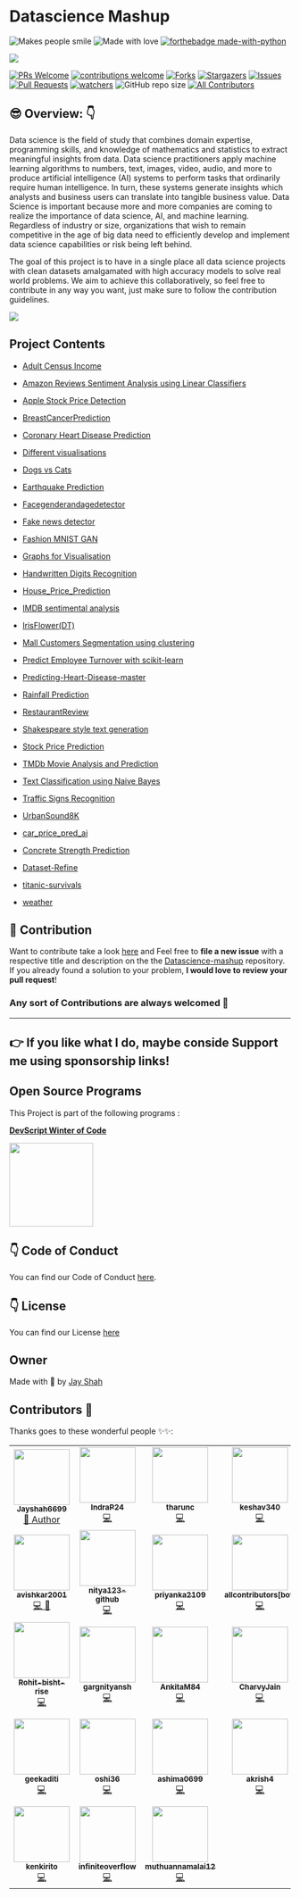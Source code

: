 # Datascience Mashup

![Makes people smile](https://forthebadge.com/images/badges/makes-people-smile.svg)
![Made with love](https://forthebadge.com/images/badges/built-with-love.svg)
[![forthebadge made-with-python](http://ForTheBadge.com/images/badges/made-with-python.svg)](https://www.python.org/)

<img src=https://www.uat.edu/media/data-science-banner.png>

 [![PRs Welcome](https://img.shields.io/badge/PRs-welcome-brightgreen.svg?style=flat-square)](http://makeapullrequest.com) [![contributions welcome](https://img.shields.io/badge/contributions-welcome-brightgreen.svg?style=flat)](https://github.com/Jayshah6699/datascience-mashup/issues) [![Forks](https://img.shields.io/github/forks/Jayshah6699/datascience-mashup?label=FORK&style=social)](https://github.com/Jayshah6699/datascience-mashup/network/members) [![Stargazers](https://img.shields.io/github/stars/Jayshah6699/datascience-mashup?style=social)](https://github.com/Jayshah6699/datascience-mashup/stargazers) [![Issues](https://img.shields.io/github/issues/Jayshah6699/datascience-mashup?logo=github)](https://github.com/Jayshah6699/datascience-mashup/issues) [![Pull Requests](https://img.shields.io/github/issues-pr/Jayshah6699/datascience-mashup?color=blue&logo=github)](https://github.com/Jayshah6699/datascience-mashup/pulls) [![watchers](https://img.shields.io/github/watchers/Jayshah6699/datascience-mashup?style=social)](https://github.com/Jayshah6699/datascience-mashup/watchers) ![GitHub repo size](https://img.shields.io/github/repo-size/Jayshah6699/datascience-mashup?logo=github&style=social)
[![All Contributors](https://img.shields.io/badge/all_contributors-29-orange.svg?style=flat-square)](https://img.shields.io/github/contributors/Jayshah6699/datascience-mashup)

## :sunglasses:  Overview: :point_down:

Data science is the field of study that combines domain expertise, programming skills, and knowledge of mathematics and statistics to extract meaningful insights from data. Data science practitioners apply machine learning algorithms to numbers, text, images, video, audio, and more to produce artificial intelligence (AI) systems to perform tasks that ordinarily require human intelligence. In turn, these systems generate insights which analysts and business users can translate into tangible business value. Data Science is important because more and more companies are coming to realize the importance of data science, AI, and machine learning. Regardless of industry or size, organizations that wish to remain competitive in the age of big data need to efficiently develop and implement data science capabilities or risk being left behind.

The goal of this project is to have in a single place all data science projects with clean datasets amalgamated with high accuracy models to solve real world problems. We aim to achieve this collaboratively, so feel free to contribute in any way you want, just make sure to follow the contribution guidelines.

<img src=https://miro.medium.com/max/1104/0*8BYyKQB9Jjzbc9yD> 

## Project Contents


- [Adult Census Income](https://github.com/Jayshah6699/datascience-mashup/tree/main/Adult%20Census%20Income)

- [Amazon Reviews Sentiment Analysis using Linear Classifiers](https://github.com/Jayshah6699/datascience-mashup/tree/main/Amazon%20Reviews%20Sentiment%20Analysis%20using%20Linear%20Classifiers)

- [Apple Stock Price Detection](https://github.com/Jayshah6699/datascience-mashup/tree/main/Apple%20Stock%20Price%20Detection)

- [BreastCancerPrediction](https://github.com/Jayshah6699/datascience-mashup/tree/main/BreastCancerPrediction)

- [Coronary Heart Disease Prediction](https://github.com/Jayshah6699/datascience-mashup/tree/main/Coronary%20Heart%20Disease%20Prediction)

- [Different visualisations](https://github.com/Jayshah6699/datascience-mashup/tree/main/Different%20visualisations)

- [Dogs vs Cats](https://github.com/Jayshah6699/datascience-mashup/tree/main/Dogs%20vs%20Cats)

- [Earthquake Prediction](https://github.com/Jayshah6699/datascience-mashup/tree/main/Earthquake%20Prediction)

- [Facegenderandagedetector](https://github.com/Jayshah6699/datascience-mashup/tree/main/Facegenderandagedetector)

- [Fake news detector](https://github.com/Jayshah6699/datascience-mashup/tree/main/Fake%20news%20detector)

- [Fashion MNIST GAN](https://github.com/Jayshah6699/datascience-mashup/tree/main/Fashion%20MNIST%20GAN)

- [Graphs for Visualisation](https://github.com/Jayshah6699/datascience-mashup/tree/main/Graphs%20for%20Visualisation)

- [Handwritten Digits Recognition](https://github.com/Jayshah6699/datascience-mashup/tree/main/Handwritten%20Digits%20Recognition)

- [House_Price_Prediction](https://github.com/Jayshah6699/datascience-mashup/tree/main/House_Price_Prediction)

- [IMDB sentimental analysis](https://github.com/Jayshah6699/datascience-mashup/tree/main/IMDB%20sentimental%20analysis)

- [IrisFlower(DT)](https://github.com/Jayshah6699/datascience-mashup/tree/main/IrisFlower(DT))

- [Mall Customers Segmentation using clustering](https://github.com/Jayshah6699/datascience-mashup/tree/main/Mall%20Customers%20Segmentation%20using%20clustering)

- [Predict Employee Turnover with scikit-learn](https://github.com/Jayshah6699/datascience-mashup/tree/main/Predict%20Employee%20Turnover%20with%20scikit-learn)

- [Predicting-Heart-Disease-master](https://github.com/Jayshah6699/datascience-mashup/tree/main/Predicting-Heart-Disease-master)

- [Rainfall Prediction](https://github.com/Jayshah6699/datascience-mashup/tree/main/Rainfall%20Prediction)

- [RestaurantReview](https://github.com/Jayshah6699/datascience-mashup/tree/main/RestaurantReview)

- [Shakespeare style text generation](https://github.com/Jayshah6699/datascience-mashup/tree/main/Shakespeare%20style%20text%20generation)

- [Stock Price Prediction](https://github.com/Jayshah6699/datascience-mashup/tree/main/Stock%20Price%20Prediction)

- [TMDb Movie Analysis and Prediction](https://github.com/Jayshah6699/datascience-mashup/tree/main/TMDb%20Movie%20Analysis%20and%20Prediction)

- [Text Classification using Naive Bayes](https://github.com/Jayshah6699/datascience-mashup/tree/main/Text%20Classification%20using%20Naive%20Bayes)

- [Traffic Signs Recognition](https://github.com/Jayshah6699/datascience-mashup/tree/main/Traffic%20Signs%20Recognition)

- [UrbanSound8K](https://github.com/Jayshah6699/datascience-mashup/tree/main/UrbanSound8K)

- [car_price_pred_ai](https://github.com/Jayshah6699/datascience-mashup/tree/main/car_price_pred_ai)

- [Concrete Strength Prediction](https://github.com/Jayshah6699/datascience-mashup/tree/main/concrete%20strength%20prediction)

- [Dataset-Refine](https://github.com/Jayshah6699/datascience-mashup/tree/main/dataset-refine)

- [titanic-survivals](https://github.com/Jayshah6699/datascience-mashup/tree/main/titanic-survivals)

- [weather](https://github.com/Jayshah6699/datascience-mashup/tree/main/weather)


## :handshake: Contribution
Want to contribute take a look <a href="https://github.com/Jayshah6699/datascience-mashup/blob/main/CONTRIBUTING.md">here</a> and Feel free to **file a new issue** with a respective title and description on the the [Datascience-mashup](https://github.com/Jayshah6699/datascience-mashup/issues) repository. If you already found a solution to your problem, **I would love to review your pull request**! 
### Any sort of Contributions are always welcomed :tada:

---
## :point_right: If you like what I do, maybe conside Support me using sponsorship links!

## Open Source Programs
This Project is part of the following programs :


**[DevScript Winter of Code](https://devscript.tech/woc/)**

<img src="https://user-images.githubusercontent.com/57671048/103410240-809bcc80-4b90-11eb-894c-6d3980d1c5d8.png" width="150" height="150">


## :point_down: Code of Conduct

You can find our Code of Conduct [here](/CODE_OF_CONDUCT.md).

## :point_down: License

You can find our License [here](/LICENSE.md)

##  Owner
Made with :handshake: by [Jay Shah](https://github.com/Jayshah6633)


## Contributors 🌟

Thanks goes to these wonderful people ✨✨:
<table>
   <!--   ROW 1 -->
   <tr>
      <td align="center">
         <a href="https://github.com/Jayshah6699">
         <img src="https://avatars0.githubusercontent.com/u/38597612?v=4" width="100px" alt=""/><br />
         <sub><b>Jayshah6699</b></sub>
         </a><br />
         <a href="https://github.com/Jayshah6699/datascience-mashup/commits?author=Jayshah6699">
         👑 Author
         </a>
      </td>
            <td align="center">
         <a href="https://github.com/IndraP24">
         <img src="https://avatars1.githubusercontent.com/u/64627762?v=4" width="100px" alt=""/><br />
         <sub><b>IndraP24</b></sub>
         </a><br />
         <a href="https://github.com/Jayshah6699/datascience-mashup/commits?author=IndraP24">
         💻
         </a>
      </td>
      <td align="center">
         <a href="https://github.com/tharunc">
         <img src="https://avatars3.githubusercontent.com/u/68283386?v=4" width="100px" alt=""/><br />
         <sub><b>tharunc</b></sub>
         </a><br />
         <a href="https://github.com/Jayshah6699/datascience-mashup/commits?author=tharunc">
         💻
         </a>
      </td>
      <td align="center">
         <a href="https://github.com/keshav340">
         <img src="https://avatars3.githubusercontent.com/u/61562452?v=4" width="100px" alt=""/><br />
         <sub><b>keshav340</b></sub>
         </a><br />
         <a href="https://github.com/Jayshah6699/datascience-mashup/commits?author=keshav340">
         💻
         </a>
      </td>
      <td align="center">
         <a href="https://github.com/vaishnavi-1">
         <img src="https://avatars2.githubusercontent.com/u/62782231?v=4" width="100px" alt=""/><br />
         <sub><b>vaishnavi-1</b></sub>
         </a><br />
         <a href="https://github.com/Jayshah6699/datascience-mashup/commits?author=vaishnavi-1">
         💻
         </a>
      </td>
      <td align="center">
         <a href="https://github.com/Pranjal-2001">
         <img src="https://avatars2.githubusercontent.com/u/63138459?v=4" width="100px" alt=""/><br />
         <sub><b>Pranjal-2001</b></sub>
         </a><br />
         <a href="https://github.com/Jayshah6699/datascience-mashup/commits?author=Pranjal-2001">
         💻
         </a>
      </td>
      <td align="center">
         <a href="https://github.com/manvi0308">
         <img src="https://avatars1.githubusercontent.com/u/60390722?v=4" width="100px" alt=""/><br />
         <sub><b>manvi0308</b></sub>
         </a><br />
         <a href="https://github.com/Jayshah6699/datascience-mashup/commits?author=manvi0308">
         💻
         </a>
      </td>
   </tr>
   <!--     ROW 2 -->
   <td align="center">
      <a href="https://github.com/avishkar2001">
      <img src="https://avatars3.githubusercontent.com/u/60147538?v=4" width="100px" alt=""/><br />
      <sub><b>avishkar2001</b></sub>
      </a><br />
      <a href="https://github.com/Jayshah6699/datascience-mashup/commits?author=avishkar2001">
      💻 📖
      </a>
   </td>
   <td align="center">
      <a href="https://github.com/nitya123-github">
      <img src="https://avatars0.githubusercontent.com/u/53599318?v=4" width="100px" alt=""/><br />
      <sub><b>nitya123-github</b></sub>
      </a><br />
      <a href="https://github.com/Jayshah6699/datascience-mashup/commits?author=nitya123-github">
      💻
      </a>
   </td>
   <td align="center">
      <a href="https://github.com/priyanka2109">
      <img src="https://avatars3.githubusercontent.com/u/57538743?v=4" width="100px" alt=""/><br />
      <sub><b>priyanka2109</b></sub>
      </a><br />
      <a href="https://github.com/Jayshah6699/datascience-mashup/commits?author=priyanka2109">
      💻
      </a>
   </td>
   <td align="center">
      <a href="https://github.com/apps/allcontributors">
      <img src="https://avatars0.githubusercontent.com/in/23186?v=4" width="100px" alt=""/><br />
      <sub><b>allcontributors[bot]</b></sub>
      </a><br />
      <a href="https://github.com/Jayshah6699/datascience-mashup/commits?author=allcontributors[bot]">
      💻
      </a>
   </td>
   <td align="center">
      <a href="https://github.com/ksdkamesh99">
      <img src="https://avatars1.githubusercontent.com/u/46109386?v=4" width="100px" alt=""/><br />
      <sub><b>ksdkamesh99</b></sub>
      </a><br />
      <a href="https://github.com/Jayshah6699/datascience-mashup/commits?author=ksdkamesh99">
      💻
      </a>
   </td>
   <td align="center">
      <a href="https://github.com/madhurima99">
      <img src="https://avatars1.githubusercontent.com/u/56292303?v=4" width="100px" alt=""/><br />
      <sub><b>madhurima99</b></sub>
      </a><br />
      <a href="https://github.com/Jayshah6699/datascience-mashup/commits?author=madhurima99">
      💻
      </a>
   </td>
   <td align="center">
      <a href="https://github.com/pranai2279">
      <img src="https://avatars2.githubusercontent.com/u/55203562?v=4" width="100px" alt=""/><br />
      <sub><b>pranai2279</b></sub>
      </a><br />
      <a href="https://github.com/Jayshah6699/datascience-mashup/commits?author=pranai2279">
      💻
      </a>
   </td>
   </tr>
   <!--     ROW 3 -->
   <td align="center">
      <a href="https://github.com/Rohit-bisht-rise">
      <img src="https://avatars2.githubusercontent.com/u/61354524?v=4" width="100px" alt=""/><br />
      <sub><b>Rohit-bisht-rise</b></sub>
      </a><br />
      <a href="https://github.com/Jayshah6699/datascience-mashup/commits?author=Rohit-bisht-rise">
      💻
      </a>
   </td>
   <td align="center">
      <a href="https://github.com/gargnityansh">
      <img src="https://avatars3.githubusercontent.com/u/45964420?v=4" width="100px" alt=""/><br />
      <sub><b>gargnityansh</b></sub>
      </a><br />
      <a href="https://github.com/Jayshah6699/datascience-mashup/commits?author=gargnityansh">
      💻
      </a>
   </td>
   <td align="center">
      <a href="https://github.com/AnkitaM84">
      <img src="https://avatars0.githubusercontent.com/u/60255963?v=4" width="100px" alt=""/><br />
      <sub><b>AnkitaM84</b></sub>
      </a><br />
      <a href="https://github.com/Jayshah6699/datascience-mashup/commits?author=AnkitaM84">
      💻
      </a>
   </td>
   <td align="center">
      <a href="https://github.com/CharvyJain">
      <img src="https://avatars0.githubusercontent.com/u/69421337?v=4" width="100px" alt=""/><br />
      <sub><b>CharvyJain</b></sub>
      </a><br />
      <a href="https://github.com/Jayshah6699/datascience-mashup/commits?author=CharvyJain">
      💻
      </a>
   </td>
   <td align="center">
      <a href="https://github.com/ImgBotApp">
      <img src="https://avatars1.githubusercontent.com/u/31427850?v=4" width="100px" alt=""/><br />
      <sub><b>ImgBotApp</b></sub>
      </a><br />
      <a href="https://github.com/Jayshah6699/datascience-mashup/commits?author=ImgBotApp">
      🤖
      </a>
   </td>
   <td align="center">
      <a href="https://github.com/chetak123">
      <img src="https://avatars1.githubusercontent.com/u/53306550?v=4" width="100px" alt=""/><br />
      <sub><b>chetak123</b></sub>
      </a><br />
      <a href="https://github.com/Jayshah6699/datascience-mashup/commits?author=chetak123">
      💻
      </a>
   </td>
   <td align="center">
      <a href="https://github.com/sanjay270899">
      <img src="https://avatars3.githubusercontent.com/u/43892590?s=400&u=90093ab2ab5d924e910f261abc1fe110bd645cfa&v=4" width="100px" alt=""/><br />
      <sub><b>sanjay270899</b></sub>
      </a><br />
      <a href="https://github.com/Jayshah6699/datascience-mashup/commits?author=chetak123">
      💻
      </a>
   </td>
   </tr>
   <!--     ROW 4 -->
   <td align="center">
      <a href="https://github.com/geekaditi">
      <img src="https://avatars2.githubusercontent.com/u/49093585?s=400&v=4" width="100px" alt=""/><br />
      <sub><b>geekaditi</b></sub>
      </a><br />
      <a href="https://github.com/Jayshah6699/datascience-mashup/commits?author=avishkar2001">
      💻
      </a>
   </td>
   <td align="center">
      <a href="https://github.com/oshi36">
      <img src="https://avatars3.githubusercontent.com/u/47573417?s=400&u=673d86bb7f67e4bce870d382d1e31f50f76c66ce&v=4" width="100px" alt=""/><br />
      <sub><b>oshi36</b></sub>
      </a><br />
      <a href="https://github.com/Jayshah6699/datascience-mashup/commits?author=avishkar2001">
      💻
      </a>
   </td>
   <td align="center">
      <a href="https://github.com/ashima0699">
      <img src="https://avatars3.githubusercontent.com/u/56577619?s=400&u=cc6692d22cb94664bb8cf38681a46b8a13c9118a&v=4" width="100px" alt=""/><br />
      <sub><b>ashima0699</b></sub>
      </a><br />
      <a href="https://github.com/Jayshah6699/datascience-mashup/commits?author=avishkar2001">
      💻
      </a>
   </td>
   <td align="center">
      <a href="https://github.com/akrish4">
      <img src="https://avatars1.githubusercontent.com/u/61831021?s=400&u=31f7ece09fb07c20b3b97673f448e762dc0946b0&v=4" width="100px" alt=""/><br />
      <sub><b>akrish4</b></sub>
      </a><br />
      <a href="https://github.com/Jayshah6699/datascience-mashup/commits?author=avishkar2001">
      💻
      </a>
   </td>
   <td align="center">
      <a href="https://github.com/kanishkaa24">
      <img src="https://avatars3.githubusercontent.com/u/71253790?s=400&u=418d11472607d86ceb1467967332923ca56e2c30&v=4" width="100px" alt=""/><br />
      <sub><b>kanishkaa24</b></sub>
      </a><br />
      <a href="https://github.com/Jayshah6699/datascience-mashup/commits?author=avishkar2001">
      💻
      </a>
   </td>
   <td align="center">
      <a href="https://github.com/shraiyya">
      <img src="https://avatars2.githubusercontent.com/u/55914007?s=400&u=71c172656565be4b92d991fc39eface8cf0a5f6e&v=4" width="100px" alt=""/><br />
      <sub><b>shraiyya</b></sub>
      </a><br />
      <a href="https://github.com/Jayshah6699/datascience-mashup/commits?author=avishkar2001">
      💻
      </a>
   </td>
   <td align="center">
      <a href="https://github.com/AmanSingh0-0">
      <img src="https://avatars3.githubusercontent.com/u/42384948?s=400&v=4" width="100px" alt=""/><br />
      <sub><b>AmanSingh0-0</b></sub>
      </a><br />
      <a href="https://github.com/Jayshah6699/datascience-mashup/commits?author=avishkar2001">
      💻
      </a>
   </td>
   </tr>
   <!--     ROW 5 -->
   <td align="center">
      <a href="https://github.com/kenkirito">
      <img src="https://avatars0.githubusercontent.com/u/68530218?s=400&u=e0e75f16074881cba0c8d0963d5d07e299484bb3&v=4" width="100px" alt=""/><br />
      <sub><b>kenkirito</b></sub>
      </a><br />
      <a href="https://github.com/Jayshah6699/datascience-mashup/commits?author=avishkar2001">
      💻
      </a>
   </td>
   <td align="center">
      <a href="https://github.com/infiniteoverflow">
      <img src="https://avatars1.githubusercontent.com/u/40236624?s=400&u=77b6a64e485777217d1f9643d63b54371f637959&v=4" width="100px" alt=""/><br />
      <sub><b>infiniteoverflow</b></sub>
      </a><br />
      <a href="https://github.com/Jayshah6699/datascience-mashup/commits?author=avishkar2001">
      💻
      </a>
   </td>
   <td align="center">
      <a href="https://github.com/muthuannamalai12">
      <img src="https://avatars0.githubusercontent.com/u/64524822?s=400&u=c1f8f317ca1eb1340f411b69b3b7c85446303ae5&v=4" width="100px" alt=""/><br />
      <sub><b>muthuannamalai12</b></sub>
      </a><br />
      <a href="https://github.com/Jayshah6699/datascience-mashup/commits?author=avishkar2001">
      💻
      </a>
   </td>
</table>
